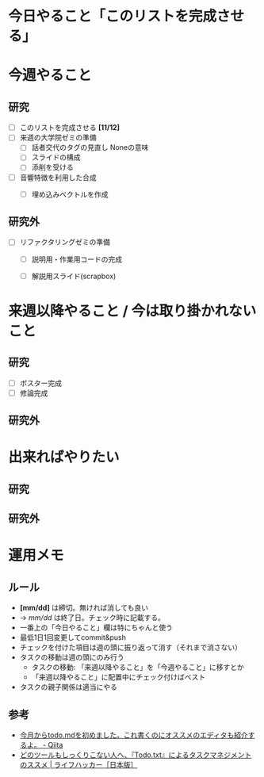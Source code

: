 # 今日やること「このリストを完成させる」

# 今週やること
## 研究
- [ ] このリストを完成させる **[11/12]**
- [ ] 来週の大学院ゼミの準備
  - [ ] 話者交代のタグの見直し Noneの意味
  - [ ] スライドの構成
  - [ ] 添削を受ける
- [ ] 音響特徴を利用した合成
  - [ ] 埋め込みベクトルを作成
  

## 研究外
- [ ] リファクタリングゼミの準備
  - [ ] 説明用・作業用コードの完成
  - [ ] 解説用スライド(scrapbox)
  

# 来週以降やること / 今は取り掛かれないこと
## 研究
- [ ] ポスター完成
- [ ] 修論完成

## 研究外

# 出来ればやりたい
## 研究

## 研究外

# 運用メモ
## ルール
- **[mm/dd]** は締切。無ければ消しても良い
- -> *mm/dd* は終了日。チェック時に記載する。
- 一番上の「今日やること」欄は特にちゃんと使う
- 最低1日1回変更してcommit&push
- チェックを付けた項目は週の頭に振り返って消す（それまで消さない）
- タスクの移動は週の頭にのみ行う
  - タスクの移動: 「来週以降やること」を「今週やること」に移すとか
  - 「来週以降やること」に配置中にチェック付けばベスト
- タスクの親子関係は適当にやる

## 参考
- [今月からtodo.mdを初めました。これ書くのにオススメのエディタも紹介するよ。 - Qiita](https://qiita.com/ko3n/items/05703694163803dfe7b9)
- [どのツールもしっくりこない人へ、『Todo.txt』によるタスクマネジメントのススメ | ライフハッカー［日本版］](https://www.lifehacker.jp/2011/02/110128todo_txt.html)
